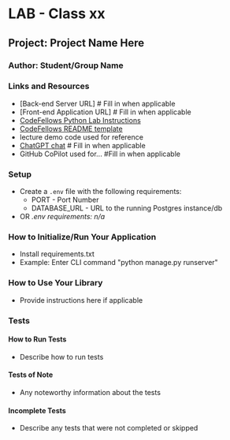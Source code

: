 
# LAB - Class xx

## Project: Project Name Here

### Author: Student/Group Name

### Links and Resources

- [Back-end Server URL] # Fill in when applicable
- [Front-end Application URL] # Fill in when applicable
- [CodeFellows Python Lab Instructions](https://codefellows.github.io/code-401-python-guide/reference/submission-instructions/labs/)
- [CodeFellows README template](https://codefellows.github.io/code-401-python-guide/reference/submission-instructions/labs/README-template.html)
- lecture demo code used for reference
- [ChatGPT chat]() # Fill in when applicable
- GitHub CoPilot used for... #Fill in when applicable

### Setup
- Create a `.env` file with the following requirements:
  - PORT - Port Number
  - DATABASE_URL - URL to the running Postgres instance/db
- OR *.env requirements: n/a*

### How to Initialize/Run Your Application

- Install requirements.txt
- Example: Enter CLI command "python manage.py runserver"

### How to Use Your Library
- Provide instructions here if applicable

### Tests
#### How to Run Tests
- Describe how to run tests

#### Tests of Note
- Any noteworthy information about the tests

#### Incomplete Tests
- Describe any tests that were not completed or skipped
